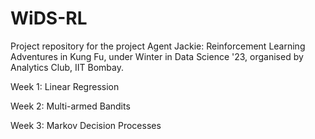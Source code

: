 # WiDS-RL
Project repository for the project Agent Jackie: Reinforcement Learning Adventures in Kung Fu, under Winter in Data Science '23, organised by Analytics Club, IIT Bombay.

Week 1: Linear Regression

Week 2: Multi-armed Bandits

Week 3: Markov Decision Processes
